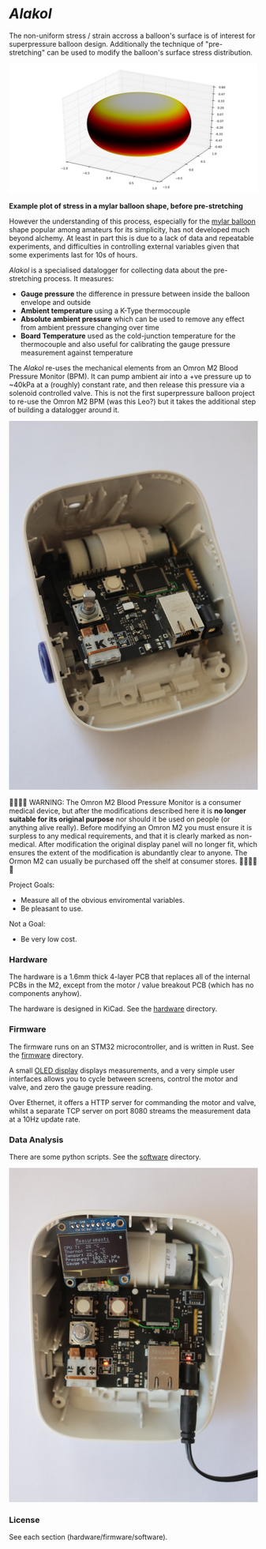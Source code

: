 # _Alakol_

The non-uniform stress / strain accross a balloon's surface is of interest
for superpressure balloon design. Additionally the technique of
"pre-stretching" can be used to modify the balloon's surface stress
distribution.

![Mylar balloon shape with stress distribution](mylar_balloon_crimping_hot.png)

**Example plot of stress in a mylar balloon shape, before pre-stretching**

However the understanding of this process, especially for the [mylar
balloon](mylar-balloon) shape popular among amateurs for its simplicity,
has not developed much beyond alchemy. At least in part this is due to a
lack of data and repeatable experiments, and difficulties in controlling
external variables given that some experiments last for 10s of hours.

_Alakol_ is a specialised datalogger for collecting data about the
pre-stretching process. It measures:

- **Gauge pressure** the difference in pressure between inside the balloon
  envelope and outside
- **Ambient temperature** using a K-Type thermocouple
- **Absolute ambient pressure** which can be used to remove any effect
  from ambient pressure changing over time
- **Board Temperature** used as the cold-junction temperature for the
  thermocouple and also useful for calibrating the gauge pressure
  measurement against temperature

The _Alakol_ re-uses the mechanical elements from an Omron M2 Blood
Pressure Monitor (BPM). It can pump ambient air into a +ve pressure up to
~40kPa at a (roughly) constant rate, and then release this pressure via a
solenoid controlled valve. This is not the first superpressure balloon
project to re-use the Omron M2 BPM (was this Leo?) but it takes the
additional step of building a datalogger around it.

![Assembled unit without screen](hardware/photos/alakol_assembled_no_screen.jpg)

🚧🚧🚧🚧
WARNING: The Omron M2 Blood Pressure Monitor is a consumer medical device,
but after the modifications described here it is **no longer suitable for
its original purpose** nor should it be used on people (or anything alive
really). Before modifying an Omron M2 you must ensure it is surpless to any
medical requirements, and that it is clearly marked as non-medical. After
modification the original display panel will no longer fit, which ensures
the extent of the modification is abundantly clear to anyone. The Ormon M2
can usually be purchased off the shelf at consumer stores.
🚧🚧🚧🚧🚧

Project Goals:

- Measure all of the obvious enviromental variables.
- Be pleasant to use.

Not a Goal:

- Be very low cost.

### Hardware

The hardware is a 1.6mm thick 4-layer PCB that replaces all of the internal
PCBs in the M2, except from the motor / value breakout PCB (which has no
components anyhow).

The hardware is designed in KiCad. See the [hardware](hardware/) directory.

### Firmware

The firmware runs on an STM32 microcontroller, and is written in Rust. See
the [firmware](firmware/) directory.

A small [OLED display](adafruit-938) displays measurements, and a very
simple user interfaces allows you to cycle between screens, control the
motor and valve, and zero the gauge pressure reading.

Over Ethernet, it offers a HTTP server for commanding the motor and valve,
whilst a separate TCP server on port 8080 streams the measurement data at a
10Hz update rate.

### Data Analysis

There are some python scripts. See the [software](software/) directory.

![Assembled unit powered on](hardware/photos/alakol_powered_on.jpg)

### License

See each section (hardware/firmware/software).

[mylar-balloon]: https://www.wikipedia.org/wiki/Mylar_balloon_(geometry)
[adafruit-938]: https://www.adafruit.com/product/938
